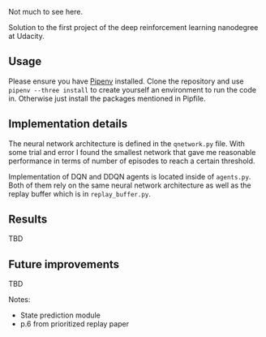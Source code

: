 Not much to see here.

Solution to the first project of the deep reinforcement learning nanodegree at Udacity.

## Usage

Please ensure you have [Pipenv](https://pipenv.readthedocs.io/en/latest/) installed. Clone the repository and use `pipenv --three install` to create yourself an environment to run the code in. Otherwise just install the packages mentioned in Pipfile.

## Implementation details

The neural network architecture is defined in the `qnetwork.py` file. With some trial and error I found the smallest network that gave me reasonable performance in terms of number of episodes to reach a certain threshold.

Implementation of DQN and DDQN agents is located inside of `agents.py`. Both of them rely on the same neural network architecture as well as the replay buffer which is in `replay_buffer.py`.

## Results

TBD

## Future improvements

TBD

Notes:
* State prediction module
* p.6 from prioritized replay paper
